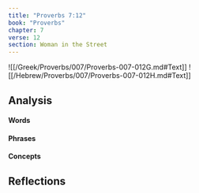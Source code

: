 ```yaml
---
title: "Proverbs 7:12"
book: "Proverbs"
chapter: 7
verse: 12
section: Woman in the Street
---
```

![[/Greek/Proverbs/007/Proverbs-007-012G.md#Text]]
![[/Hebrew/Proverbs/007/Proverbs-007-012H.md#Text]]

## Analysis

#### Words

#### Phrases

#### Concepts

## Reflections
